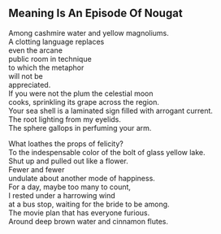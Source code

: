 Meaning Is An Episode Of Nougat
-------------------------------
Among cashmire water and yellow magnoliums.  
A clotting language replaces  
even the arcane  
public room in technique  
to which the metaphor  
will not be  
appreciated.  
If you were not the plum the celestial moon  
cooks, sprinkling its grape across the region.  
Your sea shell is a laminated sign filled with arrogant current.  
The root lighting from my eyelids.  
The sphere gallops in perfuming your arm.  
  
What loathes the props of felicity?  
To the indespensable color of the bolt of glass yellow lake.  
Shut up and pulled out like a flower.  
Fewer and fewer  
undulate about another mode of happiness.  
For a day, maybe too many to count,  
I rested under a harrowing wind  
at a bus stop, waiting for the bride to be among.  
The movie plan that has everyone furious.  
Around deep brown water and cinnamon flutes.  
